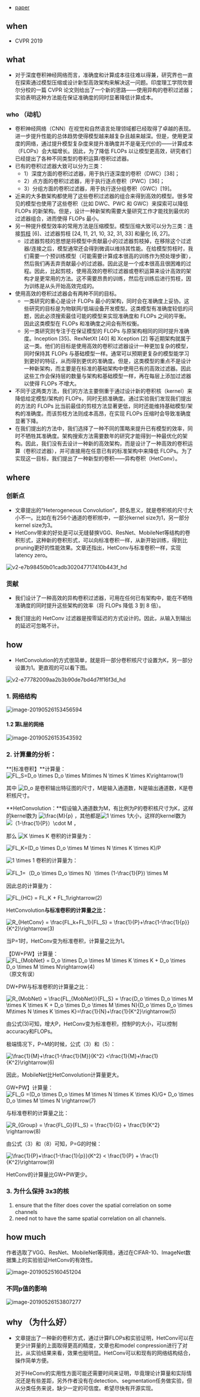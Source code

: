 - [paper](paper/60.006-19-HetConv--Heterogeneous-Kernel-Based-Convolutions-for-Deep-CNNs.pdf)

## when

- CVPR 2019

## what

- 对于深度卷积神经网络而言，准确度和计算成本往往难以得兼，研究界也一直在探索通过模型压缩或设计新型高效架构来解决这一问题。印度理工学院坎普尔分校的一篇 CVPR 论文则给出了一个新的思路——使用异构的卷积过滤器；实验表明这种方法能在保证准确度的同时显著降低计算成本。 

### who （动机）

- 卷积神经网络（CNN）在视觉和自然语言处理领域都已经取得了卓越的表现。进一步提升性能的总体趋势使得模型越来越复杂且越来越深。但是，使用更深度的网络，通过提升模型复杂度来提升准确度并不是毫无代价的——计算成本（FLOPs）会大幅增长。因此，为了降低 FLOPs 以让模型更高效，研究者们已经提出了各种不同类型的卷积运算/卷积过滤器。
- 已有的卷积过滤器大致可以分为三类：
  - 1）深度方面的卷积过滤器，用于执行逐深度的卷积（DWC）[38]；
  - 2）点方面的卷积过滤器，用于执行逐点卷积（PWC）[36]；
  - 3）分组方面的卷积过滤器，用于执行逐分组卷积（GWC）[19]。
- 近来的大多数架构都使用了这些卷积过滤器的组合来得到高效的模型。很多常见的模型也使用了这些卷积（比如 DWC、PWC 和 GWC）来探索可以降低 FLOPs 的新架构。但是，设计一种新架构需要大量研究工作才能找到最优的过滤器组合，进而使得 FLOPs 最小。
- 另一种提升模型效率的常用方法是压缩模型。模型压缩大致可以分为三类：连接[剪枝](https://www.linkresearcher.com/theses/791542a6-fc00-4d00-b670-851994e441cc) [6]、过滤器剪枝 [24, 11, 21, 10, 32, 31, 33] 和量化 [6, 27]。
  - 过滤器剪枝的思想是将模型中贡献最小的过滤器剪枝掉，在移除这个过滤器/连接之后，模型通常还会得到微调以维持其性能。在给模型剪枝时，我们需要一个预训练模型（可能需要计算成本很高的训练作为预处理步骤），然后我们再丢弃贡献最小的过滤器。因此这是一个成本很高且很困难的过程。因此，比起剪枝，使用高效的卷积过滤器或卷积运算来设计高效的架构才是更常用的方法。这不需要昂贵的训练，然后在训练后进行剪枝，因为训练是从头开始高效完成的。
- 使用高效的卷积过滤器会有两种不同的目标。
  - 一类研究的重心是设计 FLOPs 最小的架构，同时会在准确度上妥协。这些研究的目标是为物联网/低端设备开发模型。这类模型有准确度较低的问题，因此必须搜索最佳可能的模型来实现准确度和 FLOPs 之间的平衡。因此这类模型在 FLOPs 和准确度之间会有所权衡。
  - 另一类研究则专注于在保证模型的 FLOPs 与原架构相同的同时提升准确度。Inception [35]、RexNetXt [40] 和 Xception [2] 等近期架构就属于这一类。他们的目标是使用高效的卷积过滤器设计一种更加复杂的模型，同时保持其 FLOPs 与基础模型一样。通常可以预期更复杂的模型能学习到更好的特征，从而得到更优的准确度。但是，这类模型的重点不是设计一种新架构，而主要是在标准的基础架构中使用已有的高效过滤器。因此这些工作会保持层的数量与架构和基础模型一样，再在每层上添加过滤器以使得 FLOPs 不增大。
- 不同于这两类方法，我们的方法主要侧重于通过设计新的卷积核（kernel）来降低给定模型/架构的 FLOPs，同时无损准确度。通过实验我们发现我们提出的方法的 FLOPs 比当前最佳的剪枝方法显著更低，同时还能维持基础模型/架构的准确度。而该剪枝方法则成本高昂，在实现 FLOPs 压缩时会导致准确度显著下降。
- 在我们提出的方法中，我们选择了一种不同的策略来提升已有模型的效率，同时不牺牲其准确度。架构搜索方法需要数年的研究才能得到一种最优化的架构。因此，我们没有去设计一种新的高效架构，而是设计了一种高效的卷积运算（卷积过滤器），并可直接用在任意已有的标准架构中来降低 FLOPs。为了实现这一目标，我们提出了一种新型的卷积——异构卷积（HetConv）。

## where

### 创新点

- 文章提出的“Heterogeneous Convolution”，顾名思义，就是卷积核的尺寸大小不一。比如在有256个通道的卷积核中，一部分kernel size为1，另一部分kernel size为3。
- HetConv带来的好处是可以无缝替换VGG、ResNet、MobileNet等结构的卷积形式，这种新的卷积形式，可以向标准卷积一样，从新开始训练，得到比pruning更好的性能效果。文章还指出，HetConv与标准卷积一样，实现latency zero。

![v2-e7b98450b01cadb302047717410b443f_hd](readme/60.006-19-HetConv--Heterogeneous-Kernel-Based-Convolutions-for-Deep-CNNs-形式.png)

### 贡献

* 我们设计了一种高效的异构卷积过滤器，可用在任何已有架构中，能在不牺牲准确度的同时提升这些架构的效率（将 FLOPs 降低 3 到 8 倍）。

* 我们提出的 HetConv 过滤器是按零延迟的方式设计的。因此，从输入到输出的延迟可忽略不计。

## how

* HetConvolution的方式很简单，就是将一部分卷积核尺寸设置为K，另一部分设置为1。更直观的可以看下图。

![v2-e77782009aa2b3b90de7bd4d7ff16f3d_hd](readme/60.006-19-HetConv--Heterogeneous-Kernel-Based-Convolutions-for-Deep-CNNs-卷积形式.png)



### 1. 网络结构

![image-20190526153456594](readme/60.006-19-HetConv--Heterogeneous-Kernel-Based-Convolutions-for-Deep-CNNs-网络结构-不同P值.png)

#### 1.2 第L层的网络

![image-20190526153543592](readme/60.006-19-HetConv--Heterogeneous-Kernel-Based-Convolutions-for-Deep-CNNs-网络结构-第L层.png)

### 2. 计算量的分析：

**[标准卷积】**计算量： ![FL_S=D_o \times D_o \times M\times N \times K \times K\rightarrow(1)](https://www.zhihu.com/equation?tex=FL_S%3DD_o+%5Ctimes+D_o+%5Ctimes+M%5Ctimes+N+%5Ctimes+K+%5Ctimes+K%5Crightarrow%281%29)

其中 ![D_o](https://www.zhihu.com/equation?tex=D_o) 是卷积输出特征图的尺寸，M是输入通道数，N是输出通道数，K是卷积核尺寸。

**HetConvolution：**假设输入通道数为M，有比例为P的卷积核尺寸为K，这样的kernel数为 ![\frac{M}{p}](https://www.zhihu.com/equation?tex=%5Cfrac%7BM%7D%7Bp%7D) ，其他都是![1 \times 1](https://www.zhihu.com/equation?tex=1+%5Ctimes+1)大小，这样的kernel数为 ![（1-\frac{1}{P}）\cdot M](https://www.zhihu.com/equation?tex=%EF%BC%881-%5Cfrac%7B1%7D%7BP%7D%EF%BC%89%5Ccdot+M) ，

那么 ![K \times K](https://www.zhihu.com/equation?tex=K+%5Ctimes+K) 卷积的计算量为：

![FL_K=(D_o \times D_o \times M \times N \times K \times K)/P](https://www.zhihu.com/equation?tex=FL_K%3D%28D_o+%5Ctimes+D_o+%5Ctimes+M+%5Ctimes+N+%5Ctimes+K+%5Ctimes+K%29%2FP)

![1 \times 1](https://www.zhihu.com/equation?tex=1+%5Ctimes+1) 卷积的计算量为：

![FL_1=（D_o \times D_o \times N）\times (1-\frac{1}{P}) \times M](https://www.zhihu.com/equation?tex=FL_1%3D%EF%BC%88D_o+%5Ctimes+D_o+%5Ctimes+N%EF%BC%89%5Ctimes+%281-%5Cfrac%7B1%7D%7BP%7D%29+%5Ctimes+M)

因此总的计算量为：

![FL_{HC} = FL_K + FL_1\rightarrow(2)](https://www.zhihu.com/equation?tex=FL_%7BHC%7D+%3D+FL_K+%2B+FL_1%5Crightarrow%282%29)

HetConvolution**与标准卷积的计算量之比：**

![R_{HetConv} = \frac{FL_k+FL_1}{FL_S} = \frac{1}{P}+\frac{1-\frac{1}{p}}{K^2}\rightarrow(3)](https://www.zhihu.com/equation?tex=R_%7BHetConv%7D+%3D+%5Cfrac%7BFL_k%2BFL_1%7D%7BFL_S%7D+%3D+%5Cfrac%7B1%7D%7BP%7D%2B%5Cfrac%7B1-%5Cfrac%7B1%7D%7Bp%7D%7D%7BK%5E2%7D%5Crightarrow%283%29)

当P=1时，HetConv变为标准卷积，计算量之比为1。

【DW+PW】计算量： ![FL_{MobNet} = D_o \times D_o \times M \times K \times K + D_o \times D_o \times M \times N\rightarrow(4)](https://www.zhihu.com/equation?tex=FL_%7BMobNet%7D+%3D+D_o+%5Ctimes+D_o+%5Ctimes+M+%5Ctimes+K+%5Ctimes+K+%2B+D_o+%5Ctimes+D_o+%5Ctimes+M+%5Ctimes+N%5Crightarrow%284%29)（原文有误）

DW+PW与标准卷积的计算量之比：

![R_{MobNet} = \frac{FL_{MobNet}}{FL_S} = \frac{D_o \times D_o \times M \times K \times K + D_o \times D_o \times M \times N}{D_o \times D_o \times M\times N \times K \times K}=\frac{1}{N}+\frac{1}{K^2}\rightarrow(5)](https://www.zhihu.com/equation?tex=R_%7BMobNet%7D+%3D+%5Cfrac%7BFL_%7BMobNet%7D%7D%7BFL_S%7D+%3D+%5Cfrac%7BD_o+%5Ctimes+D_o+%5Ctimes+M+%5Ctimes+K+%5Ctimes+K+%2B+D_o+%5Ctimes+D_o+%5Ctimes+M+%5Ctimes+N%7D%7BD_o+%5Ctimes+D_o+%5Ctimes+M%5Ctimes+N+%5Ctimes+K+%5Ctimes+K%7D%3D%5Cfrac%7B1%7D%7BN%7D%2B%5Cfrac%7B1%7D%7BK%5E2%7D%5Crightarrow%285%29)


由公式(3)可知，增大P，HetConv变为标准卷积，控制P的大小，可以控制accuracy和FLOPs。

极端情况下，P=M的时候，公式（3）和（5）：

![\frac{1}{M}+\frac{1-\frac{1}{M}}{K^2} <\frac{1}{M}+\frac{1}{K^2}\rightarrow(6)](https://www.zhihu.com/equation?tex=%5Cfrac%7B1%7D%7BM%7D%2B%5Cfrac%7B1-%5Cfrac%7B1%7D%7BM%7D%7D%7BK%5E2%7D+%3C%5Cfrac%7B1%7D%7BM%7D%2B%5Cfrac%7B1%7D%7BK%5E2%7D%5Crightarrow%286%29)

因此，MobileNet比HetConvolution计算量更大。

GW+PW】计算量： ![FL_G =(D_o \times D_o \times M \times N \times K \times K)/G+ D_o \times D_o \times M \times N \rightarrow(7)](https://www.zhihu.com/equation?tex=FL_G+%3D%28D_o+%5Ctimes+D_o+%5Ctimes+M+%5Ctimes+N+%5Ctimes+K+%5Ctimes+K%29%2FG%2B+D_o+%5Ctimes+D_o+%5Ctimes+M+%5Ctimes+N+%5Crightarrow%287%29)

与标准卷积的计算量之比：

![R_{Group} = \frac{FL_G}{FL_S} = \frac{1}{G} + \frac{1}{K^2} \rightarrow(8)](https://www.zhihu.com/equation?tex=R_%7BGroup%7D+%3D+%5Cfrac%7BFL_G%7D%7BFL_S%7D+%3D+%5Cfrac%7B1%7D%7BG%7D+%2B+%5Cfrac%7B1%7D%7BK%5E2%7D+%5Crightarrow%288%29)

由公式（3）和（8）可知，P=G的时候：

![\frac{1}{P}+\frac{1-\frac{1}{p}}{K^2} < \frac{1}{P} + \frac{1}{K^2}\rightarrow(9)](https://www.zhihu.com/equation?tex=%5Cfrac%7B1%7D%7BP%7D%2B%5Cfrac%7B1-%5Cfrac%7B1%7D%7Bp%7D%7D%7BK%5E2%7D+%3C+%5Cfrac%7B1%7D%7BP%7D+%2B+%5Cfrac%7B1%7D%7BK%5E2%7D%5Crightarrow%289%29)

HetConv的计算量比GW+PW更少。

### 3. 为什么保持 3x3的核

1. ensure that the ﬁlter does cover the spatial correlation on some channels
2. need not to have the same spatial correlation on all channels.



## how much

作者选取了VGG、ResNet、MobileNet等网络，通过在CIFAR-10、ImageNet数据集上的实验验证HetConv的有效性。

![image-20190525160451204](readme/60.006-19-HetConv--Heterogeneous-Kernel-Based-Convolutions-for-Deep-CNNs-实验结果.png)

### 不同p值的影响

![image-20190526153807277](readme/60.006-19-HetConv--Heterogeneous-Kernel-Based-Convolutions-for-Deep-CNNs-实验-不同p值.png)

## why （为什么好）

- 文章提出了一种新的卷积方式，通过计算FLOPs和实验证明，HetConv可以在更少计算量的上面取得更高的精度，文章也和model conpression进行了对比，从实验结果来看，效果也挺明显。HetConv可以和现有的网络结构结合，操作简单方便。

  对于HeConv的实用性方面可能还需要时间来证明，毕竟理论计算量和实际情况还是有些差距，另外作者没有在detection、segmentation任务做实验，但从分类任务来说，缺少一定的可信度。希望尽快有开源实现。

